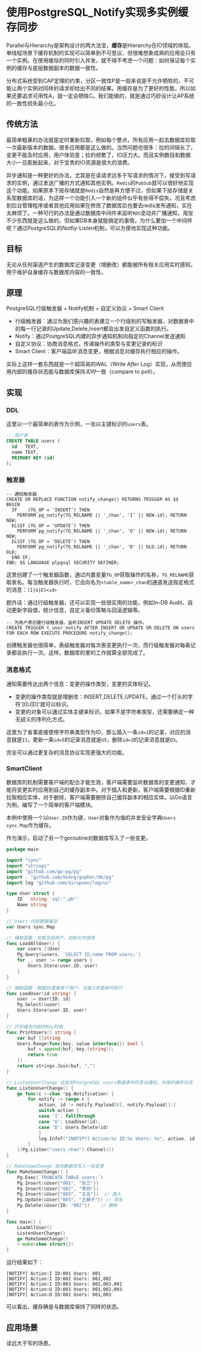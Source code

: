 # 使用PostgreSQL_Notify实现多实例缓存同步

Parallel与Hierarchy是架构设计的两大法宝，**缓存**是Hierarchy在IO领域的体现。单线程场景下缓存机制的实现可以简单到不可思议，但很难想象成熟的应用会只有一个实例。在使用缓存的同时引入并发，就不得不考虑一个问题：如何保证每个实例的缓存与底层数据副本的数据一致性。

分布式系统受到CAP定理的约束，分区一致性P是一般来说是不允许牺牲的，不可能让两个实例对同样的请求却给出不同的结果。用缓存是为了更好的性能，所以如果还要追求可用性A，就一定会牺牲C。我们能做的，就是通过巧妙设计让AP系统的一致性损失最小化。



## 传统方法

最简单粗暴的办法就是定时重新拉取，例如每个整点，所有应用一起去数据库拉取一次最新版本的数据。很多应用都是这么做的。当然问题也很多：拉的间隔长了，变更不能及时应用，用户体验差；拉的频繁了，IO压力大。而且实例数目和数据大小一旦膨胀起来，对于宝贵的IO资源是很大的浪费。

异步通知是一种更好的办法，尤其是在读请求远多于写请求的情况下。接受到写请求的实例，通过发送广播的方式通知其他实例。`Redis`的`PubSub`就可以很好地实现这个功能。如果原本下层存储就是`Redis`自然是再方便不过，但如果下层存储是关系型数据库的话，为这样一个功能引入一个新的组件似乎有些得不偿失。况且考虑到后台管理程序或者其他应用如果在修改了数据库后也要去redis发布通知，实在太麻烦了。一种可行的办法是通过数据库中间件来监听`RDS`变动并广播通知，淘宝不少东西就是这么做的。但如果DB本身就能搞定的事情，为什么要加一个中间件呢？通过PostgreSQL的Notfiy-Listen机制，可以方便地实现这种功能。

## 目标

无论从任何渠道产生的数据库记录变更（增删改）都能被所有相关应用实时感知，用于维护自身缓存与数据库内容的一致性。



## 原理

PostgreSQL行级触发器 + Notify机制 + 自定义协议 + Smart Client

* 行级触发器：通过为我们感兴趣的表建立一个行级别的写触发器，对数据表中的每一行记录的Update,Delete,Insert都会出发自定义函数的执行。
* Notify：通过PostgreSQL内建的异步通知机制向指定的Channel发送通知
* 自定义协议：协商消息格式，传递操作的类型与变更记录的标识
* Smart Client：客户端监听消息变更，根据消息对缓存执行相应的操作。

实际上这样一套东西就是一个超简易的WAL（Write *After* Log）实现，从而使应用内部的缓存状态能与数据库保持*实时*一致（compare to poll）。



## 实现

### DDL

这里以一个最简单的表作为示例，一张以主键标识的`users`表。

```sql
-- 用户表
CREATE TABLE users (
  id   TEXT,
  name TEXT,
  PRIMARY KEY (id)
);
```

### 触发器

```plsql
-- 通知触发器
CREATE OR REPLACE FUNCTION notify_change() RETURNS TRIGGER AS $$
BEGIN
  IF    (TG_OP = 'INSERT') THEN 
	PERFORM pg_notify(TG_RELNAME || '_chan', 'I' || NEW.id); RETURN NEW;
  ELSIF (TG_OP = 'UPDATE') THEN 
	PERFORM pg_notify(TG_RELNAME || '_chan', 'U' || NEW.id); RETURN NEW;
  ELSIF (TG_OP = 'DELETE') THEN 
	PERFORM pg_notify(TG_RELNAME || '_chan', 'D' || OLD.id); RETURN OLD;
  END IF;
END; $$ LANGUAGE plpgsql SECURITY DEFINER;
```

这里创建了一个触发器函数，通过内置变量`TG_OP`获取操作的名称，`TG_RELNAME`获取表名。每当触发器执行时，它会向名为`<table_name>_chan`的通道发送指定格式的消息：`[I|U|D]<id>`

题外话：通过行级触发器，还可以实现一些很实用的功能，例如In-DB Audit，自动更新字段值，统计信息，自定义备份策略与回滚逻辑等。

```plsql
-- 为用户表创建行级触发器，监听INSERT UPDATE DELETE 操作。
CREATE TRIGGER t_user_notify AFTER INSERT OR UPDATE OR DELETE ON users
FOR EACH ROW EXECUTE PROCEDURE notify_change();
```

创建触发器也很简单，表级触发器对每次表变更执行一次，而行级触发器对每条记录都会执行一次。这样，数据库的里的工作就算全部完成了。

### 消息格式

通知需要传达出两个信息：变更的操作类型，变更的实体标记。

* 变更的操作类型就是增删改：INSERT,DELETE,UPDATE。通过一个打头的字符'[I|U|D]'就可以标识。
* 变更的对象可以通过实体主键来标识。如果不是字符串类型，还需要确定一种无歧义的序列化方式。

这里为了省事直接使用字符串类型作为ID，那么插入一条`id=1`的记录，对应的消息就是`I1`，更新一条`id=5`的记录消息就是`U5`，删除`id=3`的记录消息就是`D3`。

完全可以通过更复杂的消息协议实现更强大的功能。

### SmartClient

数据库的机制需要客户端的配合才能生效，客户端需要监听数据库的变更通知，才能将变更实时应用到自己的缓存副本中。对于插入和更新，客户端需要根据ID重新拉取相应实体，对于删除，客户端需要删除自己缓存副本的相应实体。以Go语言为例，编写了一个简单的客户端模块。

本例中使用一个以`User.ID`作为键，`User`对象作为值的并发安全字典`Users sync.Map`作为缓存。

作为演示，启动了另一个goroutine对数据库写入了一些变更。

```go
package main

import "sync"
import "strings"
import "github.com/go-pg/pg"
import . "github.com/Vonng/gopher/db/pg"
import log "github.com/Sirupsen/logrus"

type User struct {
	ID   string `sql:",pk"`
	Name string
}

// Users 内部数据缓存
var Users sync.Map 

// 辅助函数：加载全部用户，初始化时使用
func LoadAllUser() {
	var users []User
	Pg.Query(&users, `SELECT ID,name FROM users;`)
	for _, user := range users {
		Users.Store(user.ID, user)
	}
}

// 辅助函数：根据ID重载单个用户，当插入和更新时执行
func LoadUser(id string) {
	user := User{ID: id}
	Pg.Select(&user)
	Users.Store(user.ID, user)
}

// 打印缓存内部的Key列表
func PrintUsers() string {
	var buf []string
	Users.Range(func(key, value interface{}) bool {
		buf = append(buf, key.(string));
		return true
	})
	return strings.Join(buf, ",")
}

// ListenUserChange 会监听PostgreSQL users数据表中的变动通知，并维护缓存状态
func ListenUserChange() {
	go func(c <-chan *pg.Notification) {
		for notify := range c {
			action, id := notify.Payload[0], notify.Payload[1:]
			switch action {
			case 'I': fallthrough
			case 'U': LoadUser(id);
			case 'D': Users.Delete(id)
			}
			log.Infof("[NOTIFY] Action:%c ID:%s Users: %s", action, id, PrintUsers())
		}
	}(Pg.Listen("users_chan").Channel())
}

// MakeSomeChange 会向数据库写入一些变更
func MakeSomeChange() {
	Pg.Exec(`TRUNCATE TABLE users;`)
	Pg.Insert(&User{"001", "张三"})
	Pg.Insert(&User{"002", "李四"})
	Pg.Insert(&User{"003", "王五"})  // 插入
	Pg.Update(&User{"003", "王麻子"}) // 改名
	Pg.Delete(&User{ID: "002"})    // 删除
}

func main() {
	LoadAllUser()
	ListenUserChange()
	go MakeSomeChange()
	<-make(chan struct{})
}
```

运行结果如下：

```
[NOTIFY] Action:I ID:001 Users: 001          
[NOTIFY] Action:I ID:002 Users: 001,002      
[NOTIFY] Action:I ID:003 Users: 002,003,001  
[NOTIFY] Action:U ID:003 Users: 001,002,003  
[NOTIFY] Action:D ID:002 Users: 001,003      
```

可以看出，缓存确是与数据库保持了同样的状态。



## 应用场景

读远大于写的场景。